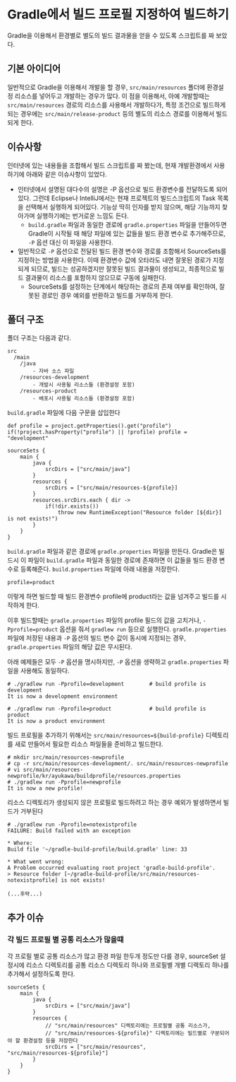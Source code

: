 # Gradle에서 빌드 프로필 지정하여 빌드하기

Gradle을 이용해서 환경별로 별도의 빌드 결과물을 얻을 수 있도록 스크립트를 짜 보았다.

## 기본 아이디어

일반적으로 Gradle을 이용해서 개발을 할 경우, ```src/main/resources``` 폴더에 환경설정 리소스를 넣어두고 개발하는 경우가 많다. 이 점을 이용해서, 아예 개발할때는 ```src/main/resources``` 경로의 리소스를 사용해서 개발하다가, 특정 조건으로 빌드하게 되는 경우에는 ```src/main/release-product``` 등의 별도의 리소스 경로를 이용해서 빌드되게 한다.

## 이슈사항
인터넷에 있는 내용들을 조합해서 빌드 스크립트를 짜 봤는데, 현재 개발환경에서 사용하기에 아래와 같은 이슈사항이 있었다.

  * 인터넷에서 설명된 대다수의 설명은 -P 옵션으로 빌드 환경변수를 전달하도록 되어있다. 그런데 Eclipse나 IntelliJ에서는 현재 프로젝트의 빌드스크립트의 Task 목록을 선택해서 실행하게 되어있다. 기능상 딱히 인자를 받지 않으며, 해당 기능까지 찾아가며 실행하기에는 번거로운 느낌도 든다.
    * ```build.gradle``` 파일과 동일한 경로에 ```gradle.properties``` 파일을 만들어두면 Gradle이 시작될 때 해당 파일에 있는 값들을 빌드 환경 변수로 추가해주므로, ```-P``` 옵션 대신 이 파일을 사용한다.
  * 일반적으로 ```-P``` 옵션으로 전달된 빌드 환경 변수와 경로를 조합해서 SourceSets를 지정하는 방법을 사용한다. 이때 환경변수 값에 오타라도 내면 잘못된 경로가 지정되게 되므로, 빌드는 성공하겠지만 잘못된 빌드 결과물이 생성되고, 최종적으로 빌드 결과물이 리소스를 포함하지 않으므로 구동에 실패한다.
    * SourceSets를 설정하는 단계에서 해당하는 경로의 존재 여부를 확인하여, 잘못된 경로인 경우 예외를 반환하고 빌드를 거부하게 한다.

## 폴더 구조

폴더 구조는 다음과 같다.

```
src
  /main
    /java
        - 자바 소스 파일
    /resources-development
        - 개발시 사용될 리소스들 (환경설정 포함)
    /resources-product
        - 배포시 사용될 리소스들 (환경설정 포함)
```

```build.gradle``` 파일에 다음 구문을 삽입한다

```
def profile = project.getProperties().get("profile")
if(!project.hasProperty("profile") || !profile) profile = "development"

sourceSets {
    main {
        java {
            srcDirs = ["src/main/java"]
        }
        resources {
            srcDirs = ["src/main/resources-${profile}]
        }
        resources.srcDirs.each { dir -> 
            if(!dir.exists())
                throw new RuntimeException("Resource folder [${dir}] is not exists!")
        }
    }
}
```

```build.gradle``` 파일과 같은 경로에 ```gradle.properties``` 파일을 만든다. Gradle은 빌드시 이 파일이 ```build.gradle``` 파일과 동일한 경로에 존재하면 이 값들을 빌드 환경 변수로 등록해준다. ```build.properties``` 파일에 아래 내용을 저장한다.

```
profile=product
```

이렇게 하면 빌드할 때 빌드 환경변수 profile에 product라는 값을 넘겨주고 빌드를 시작하게 한다.

이후 빌드할때는 ```gradle.properties``` 파일의 profile 필드의 값을 고치거나, ```-Pprofile=product``` 옵션을 줘서 ```gradlew run``` 등으로 실행한다. ```gradle.properties``` 파일에 저장된 내용과 ```-P``` 옵션의 빌드 변수 값이 동시에 지정되는 경우, ```gradle.properties``` 파일의 해당 값은 무시된다.

아래 예제들은 모두 ```-P``` 옵션을 명시하지만, ```-P``` 옵션을 생략하고 ```gradle.properties``` 파일을 사용해도 동일하다.

```
# ./gradlew run -Pprofile=development        # build profile is development
It is now a development environment

# ./gradlew run -Pprofile=product            # build profile is product
It is now a product environment
```

빌드 프로필을 추가하기 위해서는 ```src/main/resources=${build-profile}``` 디렉토리를 새로 만들어서 필요한 리소스 파일들을 준비하고 빌드한다.

```
# mkdir src/main/resources-newprofile
# cp -r src/main/resources-development/. src/main/resources-newprofile
# vi src/main/resources-newprofile/kr/ayukawa/buildprofile/resources.properties
# ./gradlew run -Pprofile=newprofile
It is now a new profile!
```

리소스 디렉토리가 생성되지 않은 프로필로 빌드하려고 하는 경우 예외가 발생하면서 빌드가 거부된다

```
# ./gradlew run -Pprofile=notexistprofile
FAILURE: Build failed with an exception

* Where:
Build file '~/gradle-build-profile/build.gradle' line: 33

* What went wrong:
A Problem occurred evaluating root project 'gradle-build-profile'.
> Resource folder [~/gradle-build-profile/src/main/resources-notexistprofile] is not exists!

(...후략...)
```

## 추가 이슈

### 각 빌드 프로필 별 공통 리소스가 많을떄

각 프로필 별로 공통 리소스가 많고 환경 파일 한두개 정도만 다를 경우, sourceSet 설정시에 리소스 디렉토리를 공통 리소스 디렉토리 하나와 프로필별 개별 디랙토리 하나를 추가해서 설정하도록 한다.

```
sourceSets {
    main {
        java {
            srcDirs = ["src/main/java"]
        }
        resources {
            // "src/main/resources" 디렉토리에는 프로필별 공통 리소스가,
            // "src/main/resources-${profile}" 디렉토리에는 빌드별로 구분되어야 할 환경설정 등을 저장한다
            srcDirs = ["src/main/resources", "src/main/resources-${profile}"]
        }
    }
}
```
